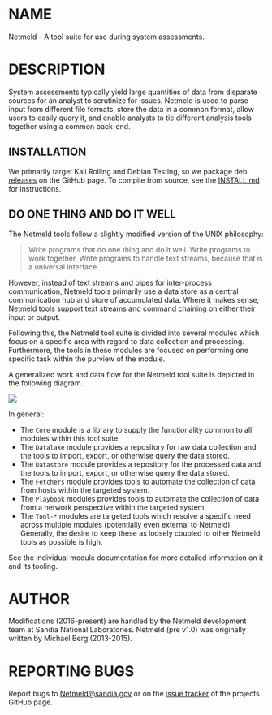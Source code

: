 NAME
====

Netmeld - A tool suite for use during system assessments.


DESCRIPTION
===========

System assessments typically yield large quantities of data from disparate
sources for an analyst to scrutinize for issues.  Netmeld is used to parse
input from different file formats, store the data in a common format, allow
users to easily query it, and enable analysts to tie different analysis tools
together using a common back-end.


INSTALLATION
------------------

We primarily target Kali Rolling and Debian Testing, so we package deb
[releases](https://github.com/netmeld/netmeld/releases)
on the GitHub page.
To compile from source, see the [INSTALL.md](docs/INSTALL.md) for instructions.


DO ONE THING AND DO IT WELL
---------------------------

The Netmeld tools follow a slightly modified version of the UNIX philosophy:
> Write programs that do one thing and do it well.
> Write programs to work together.
> Write programs to handle text streams, because that is a universal interface.

However, instead of text streams and pipes for inter-process communication,
Netmeld tools primarily use a data store as a central communication hub and
store of accumulated data.  Where it makes sense, Netmeld tools support text
streams and command chaining on either their input or output.

Following this, the Netmeld tool suite is divided into several modules which
focus on a specific area with regard to data collection and processing.
Furthermore, the tools in these modules are focused on performing one specific
task within the purview of the module.

A generalized work and data flow for the Netmeld tool suite is depicted in
the following diagram.

![](docs/netmeld-overview.png)

In general:
* The `Core` module is a library to supply the functionality common to all
  modules within this tool suite.
* The `Datalake` module provides a repository for raw data collection and the
  tools to import, export, or otherwise query the data stored.
* The `Datastore` module provides a repository for the processed data and the
  tools to import, export, or otherwise query the data stored.
* The `Fetchers` module provides tools to automate the collection of data
  from hosts within the targeted system.
* The `Playbook` modules provides tools to automate the collection of data
  from a network perspective within the targeted system.
* The `Tool-*` modules are targeted tools which resolve a specific need across
  multiple modules (potentially even external to Netmeld).  Generally, the
  desire to keep these as loosely coupled to other Netmeld tools as possible is
  high.

See the individual module documentation for more detailed information on it
and its tooling.


AUTHOR
======
Modifications (2016-present) are handled by the Netmeld development team at
Sandia National Laboratories.
Netmeld (pre v1.0) was originally written by Michael Berg (2013-2015).


REPORTING BUGS
==============
Report bugs to <Netmeld@sandia.gov> or on the
[issue tracker](https://github.com/netmeld/netmeld/issues)
of the projects GitHub page.
